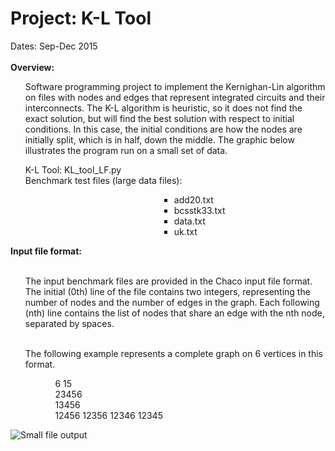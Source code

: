 <h1>Project: K-L Tool</h1>
Dates: Sep-Dec 2015<br><br>
<b>Overview:</b><br>
<ul>
<p>Software programming project to implement the Kernighan-Lin algorithm on files with nodes and edges that represent integrated circuits and their interconnects. The K-L algorithm is heuristic, so it does not find the exact solution, but will find the best solution with respect to initial conditions. In this case, the initial conditions are how the nodes are initially split, which is in half, down the middle. The graphic below illustrates the program run on a small set of data.</p>
K-L Tool: KL_tool_LF.py<br>
Benchmark test files (large data files):<br>
<ul><ul><ul><ul><ul><ul><ul><ul><ul><ul>
<li>add20.txt</li>
<li>bcsstk33.txt</li>
<li>data.txt</li>
<li>uk.txt</li>
</ul></ul></ul></ul></ul></ul></ul></ul></ul></ul></ul>
<b>Input file format:</b><br><br>
<ul>
The input benchmark files are provided in the Chaco input file format. The initial (0th) line of the file contains two integers, representing the number of nodes and the number of edges in the graph. Each following (nth) line contains the list of nodes that share an edge with the nth node, separated by spaces.<br><br>


The following example represents a complete graph on 6 vertices in this format.<br> 
<ul><ul>
6 15<br>
23456<br>
13456<br>
12456 12356 12346 12345<br>
</ul></ul></ul>

<img src="http://i68.tinypic.com/2lm6gw2.jpg" border="0" alt="Small file output"></a>
